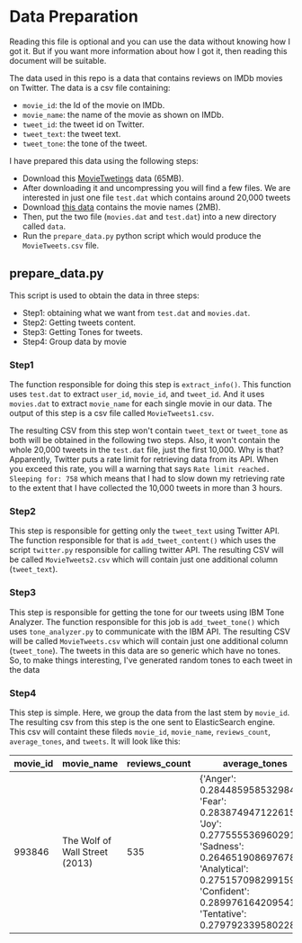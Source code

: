 # Data Preparation

Reading this file is optional and you can use the data without knowing how I got it. But if you want more information about how I got it, then reading this document will be suitable.

The data used in this repo is a data that contains reviews on IMDb movies on Twitter. The data is a csv file containing:

- `movie_id`: the Id of the movie on IMDb.
- `movie_name`: the name of the movie as shown on IMDb.
- `tweet_id`: the tweet id on Twitter.
- `tweet_text`: the tweet text.
- `tweet_tone`: the tone of the tweet.



 I have prepared this data using the following steps:

- Download this [MovieTwetings](https://github.com/sidooms/MovieTweetings/blob/master/recsyschallenge2014/recsys_challenge_2014_dataset.zip) data (65MB).
- After downloading it and uncompressing you will find a few files. We are interested in just one file `test.dat` which contains around 20,000 tweets
- Download [this data](https://github.com/sidooms/MovieTweetings/blob/master/latest/movies.dat) contains the movie names (2MB).
- Then, put the two file (`movies.dat` and `test.dat`) into a new directory called `data`.
- Run the `prepare_data.py` python script which would produce the `MovieTweets.csv` file.



## prepare_data.py

This script is used to obtain the data in three steps:

- Step1: obtaining what we want from `test.dat` and `movies.dat`.
- Step2: Getting tweets content.
- Step3: Getting Tones for tweets.
- Step4: Group data by movie



### Step1

The function responsible for doing this step is `extract_info()`. This function uses `test.dat` to extract `user_id`, `movie_id`, and `tweet_id`. And it uses `movies.dat` to extract `movie_name` for each single movie in our data. The output of this step is a csv file called `MovieTweets1.csv`.

 The resulting CSV from this step won't contain `tweet_text` or `tweet_tone` as both will be obtained in the following two steps. Also, it won't contain the whole 20,000 tweets in the `test.dat` file, just the first 10,000. Why is that? Apparently, Twitter puts a rate limit for retrieving data from its API. When you exceed this rate, you will a warning that says `Rate limit reached. Sleeping for: 758` which means that I had to slow down my retrieving rate to the extent that I have collected the 10,000 tweets in more than 3 hours.



### Step2

This step is responsible for getting only the `tweet_text` using Twitter API. The function responsible for that is `add_tweet_content()`  which uses the script `twitter.py` responsible for calling twitter API. The  resulting CSV will be called `MovieTweets2.csv` which will contain just one additional column (`tweet_text`).



### Step3

This step is responsible for getting the tone for our tweets using IBM Tone Analyzer. The function responsible for this job is `add_tweet_tone()` which uses `tone_analyzer.py`  to communicate with the IBM API. The  resulting CSV will be called `MovieTweets.csv` which will contain just one additional column (`tweet_tone`). The tweets in this data are so generic which have no tones. So, to make things interesting, I've generated random tones to each tweet in the data


### Step4

This step is simple. Here, we group the data from the last stem by `movie_id`. The resulting csv from this step is the one sent to ElasticSearch engine. This csv will containt these fileds `movie_id`, `movie_name`, `reviews_count`, `average_tones`, and `tweets`. It will look like this:


movie_id|movie_name|reviews_count|average_tones|tweets
|-------|---------|-------------|-------------|------|
|993846 |The Wolf of Wall Street (2013)|535|{'Anger': 0.2844859585329844, 'Fear': 0.2838749471226159, 'Joy': 0.27755553696029167, 'Sadness': 0.26465190869767846, 'Analytical': 0.2751570982991599, 'Confident': 0.2899761642095416, 'Tentative': 0.27979233958022803}|[{'tweet_id': 4.21051e+17, 'tweet_text': 'I rated The Wolf of Wall Street 1\/10  #IMDb http:\/\/t.co\/eJtRKX4VB5'}, ...]|